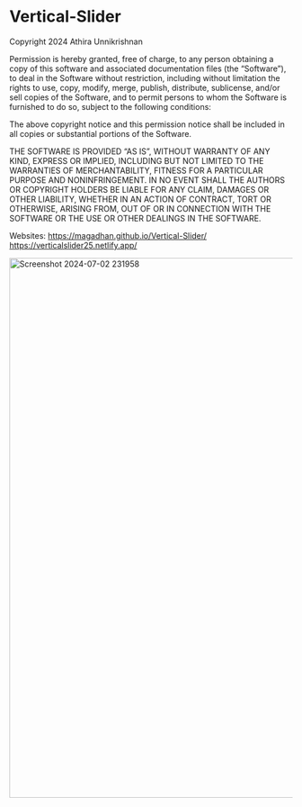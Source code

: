 # Vertical-Slider
Copyright 2024 Athira Unnikrishnan

Permission is hereby granted, free of charge, to any person obtaining a copy of this software and associated documentation files (the “Software”), to deal in the Software without restriction, including without limitation the rights to use, copy, modify, merge, publish, distribute, sublicense, and/or sell copies of the Software, and to permit persons to whom the Software is furnished to do so, subject to the following conditions:

The above copyright notice and this permission notice shall be included in all copies or substantial portions of the Software.

THE SOFTWARE IS PROVIDED “AS IS”, WITHOUT WARRANTY OF ANY KIND, EXPRESS OR IMPLIED, INCLUDING BUT NOT LIMITED TO THE WARRANTIES OF MERCHANTABILITY, FITNESS FOR A PARTICULAR PURPOSE AND NONINFRINGEMENT. IN NO EVENT SHALL THE AUTHORS OR COPYRIGHT HOLDERS BE LIABLE FOR ANY CLAIM, DAMAGES OR OTHER LIABILITY, WHETHER IN AN ACTION OF CONTRACT, TORT OR OTHERWISE, ARISING FROM, OUT OF OR IN CONNECTION WITH THE SOFTWARE OR THE USE OR OTHER DEALINGS IN THE SOFTWARE.

Websites: https://magadhan.github.io/Vertical-Slider/
          https://verticalslider25.netlify.app/

<img width="959" alt="Screenshot 2024-07-02 231958" src="https://github.com/magadhan/Vertical-Slider/assets/143823780/2dd4a5fa-375d-484e-bf10-1d6ab19139fb">
